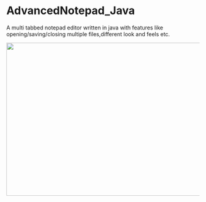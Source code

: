 # AdvancedNotepad_Java
A multi tabbed notepad editor written in java with features like opening/saving/closing multiple files,different look and feels etc.

<p align="center">
<img src="https://raw.githubusercontent.com/pritamzope/AdvancedNotepad_Java/master/screenshots/advanced_tabbed_notepad_1.png" width="720" height="400"/>
</p>
